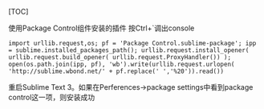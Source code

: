 [TOC]

使用Package Control组件安装的插件
按Ctrl+`调出console

`import urllib.request,os; pf = 'Package Control.sublime-package'; ipp = sublime.installed_packages_path(); urllib.request.install_opener( urllib.request.build_opener( urllib.request.ProxyHandler()) ); open(os.path.join(ipp, pf), 'wb').write(urllib.request.urlopen( 'http://sublime.wbond.net/' + pf.replace(' ','%20')).read())`

重启Sublime Text 3。如果在Perferences->package settings中看到package control这一项，则安装成功